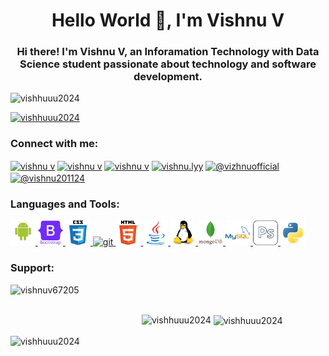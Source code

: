 <h1 align="center">Hello World 👋, I'm Vishnu V</h1>
<h3 align="center">Hi there! I'm Vishnu V, an Inforamation Technology with Data Science student passionate about technology and software development.</h3>

<p align="left"> <img src="https://komarev.com/ghpvc/?username=vishhuuu2024&label=Profile%20views&color=0e75b6&style=flat" alt="vishhuuu2024" /> </p>

<p align="left"> <a href="https://github.com/ryo-ma/github-profile-trophy"><img src="https://github-profile-trophy.vercel.app/?username=vishhuuu2024" alt="vishhuuu2024" /></a> </p>

<h3 align="left">Connect with me:</h3>
<p align="left">
<a href="https://linkedin.com/in/vishnu v" target="blank"><img align="center" src="https://raw.githubusercontent.com/rahuldkjain/github-profile-readme-generator/master/src/images/icons/Social/linked-in-alt.svg" alt="vishnu v" height="30" width="40" /></a>
<a href="https://stackoverflow.com/users/vishnu v" target="blank"><img align="center" src="https://raw.githubusercontent.com/rahuldkjain/github-profile-readme-generator/master/src/images/icons/Social/stack-overflow.svg" alt="vishnu v" height="30" width="40" /></a>
<a href="https://kaggle.com/vishnu v" target="blank"><img align="center" src="https://raw.githubusercontent.com/rahuldkjain/github-profile-readme-generator/master/src/images/icons/Social/kaggle.svg" alt="vishnu v" height="30" width="40" /></a>
<a href="https://instagram.com/vishnu.lyy" target="blank"><img align="center" src="https://raw.githubusercontent.com/rahuldkjain/github-profile-readme-generator/master/src/images/icons/Social/instagram.svg" alt="vishnu.lyy" height="30" width="40" /></a>
<a href="https://www.youtube.com/c/@vizhnuofficial" target="blank"><img align="center" src="https://raw.githubusercontent.com/rahuldkjain/github-profile-readme-generator/master/src/images/icons/Social/youtube.svg" alt="@vizhnuofficial" height="30" width="40" /></a>
<a href="https://www.hackerrank.com/@vishnu201124" target="blank"><img align="center" src="https://raw.githubusercontent.com/rahuldkjain/github-profile-readme-generator/master/src/images/icons/Social/hackerrank.svg" alt="@vishnu201124" height="30" width="40" /></a>
</p>

<h3 align="left">Languages and Tools:</h3>
<p align="left"> <a href="https://developer.android.com" target="_blank" rel="noreferrer"> <img src="https://raw.githubusercontent.com/devicons/devicon/master/icons/android/android-original-wordmark.svg" alt="android" width="40" height="40"/> </a> <a href="https://getbootstrap.com" target="_blank" rel="noreferrer"> <img src="https://raw.githubusercontent.com/devicons/devicon/master/icons/bootstrap/bootstrap-plain-wordmark.svg" alt="bootstrap" width="40" height="40"/> </a> <a href="https://www.w3schools.com/css/" target="_blank" rel="noreferrer"> <img src="https://raw.githubusercontent.com/devicons/devicon/master/icons/css3/css3-original-wordmark.svg" alt="css3" width="40" height="40"/> </a> <a href="https://git-scm.com/" target="_blank" rel="noreferrer"> <img src="https://www.vectorlogo.zone/logos/git-scm/git-scm-icon.svg" alt="git" width="40" height="40"/> </a> <a href="https://www.w3.org/html/" target="_blank" rel="noreferrer"> <img src="https://raw.githubusercontent.com/devicons/devicon/master/icons/html5/html5-original-wordmark.svg" alt="html5" width="40" height="40"/> </a> <a href="https://www.java.com" target="_blank" rel="noreferrer"> <img src="https://raw.githubusercontent.com/devicons/devicon/master/icons/java/java-original.svg" alt="java" width="40" height="40"/> </a> <a href="https://www.linux.org/" target="_blank" rel="noreferrer"> <img src="https://raw.githubusercontent.com/devicons/devicon/master/icons/linux/linux-original.svg" alt="linux" width="40" height="40"/> </a> <a href="https://www.mongodb.com/" target="_blank" rel="noreferrer"> <img src="https://raw.githubusercontent.com/devicons/devicon/master/icons/mongodb/mongodb-original-wordmark.svg" alt="mongodb" width="40" height="40"/> </a> <a href="https://www.mysql.com/" target="_blank" rel="noreferrer"> <img src="https://raw.githubusercontent.com/devicons/devicon/master/icons/mysql/mysql-original-wordmark.svg" alt="mysql" width="40" height="40"/> </a> <a href="https://www.photoshop.com/en" target="_blank" rel="noreferrer"> <img src="https://raw.githubusercontent.com/devicons/devicon/master/icons/photoshop/photoshop-line.svg" alt="photoshop" width="40" height="40"/> </a> <a href="https://www.python.org" target="_blank" rel="noreferrer"> <img src="https://raw.githubusercontent.com/devicons/devicon/master/icons/python/python-original.svg" alt="python" width="40" height="40"/> </a> </p>

<h3 align="left">Support:</h3>
<p><a href="https://ko-fi.com/vishnuv67205"> <img align="left" src="https://cdn.ko-fi.com/cdn/kofi3.png?v=3" height="50" width="210" alt="vishnuv67205" /></a></p><br><br>

<p><img align="left" src="https://github-readme-stats.vercel.app/api/top-langs?username=vishhuuu2024&show_icons=true&locale=en&layout=compact" alt="vishhuuu2024" /></p>

<p>&nbsp;<img align="center" src="https://github-readme-stats.vercel.app/api?username=vishhuuu2024&show_icons=true&locale=en" alt="vishhuuu2024" /></p>

<p><img align="center" src="https://github-readme-streak-stats.herokuapp.com/?user=vishhuuu2024&" alt="vishhuuu2024" /></p>
